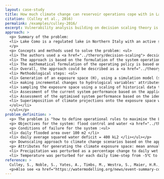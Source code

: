 ```yaml
---
layout: case-study
title: How much climate change can reservoir operations cope with in Lake Como?
citation: (Culley et al., 2016)
permalink: /examples/culley-2016/
excerpt: Vulnerability analysis building on decision scaling theory is used to identify changes in temperature and precipitation that would lead to flood or irrigation failures under current reservoir operations and optimal feedback control policies that increase the range of states under which minimum performance requirements are met.
approach: >
  <p> Summary of the problem: 
  <li> Lake Como is a regulated lake in Northern Italy with an active storage capacity of 254 Mm<sup>3</sup>, sustaining water needs for irrigation and water supply, together with ensuring flood protection and environmental flow requirements in the Adda River. Its subalpine location implies that the lake is dependent on snowmelt to be filled, which implies the definition of strategic operation rules on an annual basis to support flood control and irrigation water demand' s objectives. In addition, changes in climate conditions and snowmelt runoff into the lake could increase tensions in the region. </li>
  </p>
  <p> Concepts and methods used to solve the problem: <ul>
  <li> The authors used a <a href="../therory/decision-scaling"> decsion scaling </a> approach based to identify a system performance threshold under climate change uncertainty (see <a href="../theory/multiple-plausible-futures">multiple plausible futures</a> and, in the context of operational rules effectiveness, to identify vulnerable hydrometeorological conditions in which operational rules may fail to achieve societal objectives for a system of interest. </li>
  <li> The approach is based on the formulation of the system operation as a feedback control policy to maximise the <a href="../theory/robust-decisions">robustness</a> and <a href="../theory/adaptive-decisions">adaptive</a> capacity of a system. The process is repeated for different hydrometeorological conditions to identify optimal operational rules decisions. The overall objective is to find the theoretical upper limit (i.e., the maximum operational adaptive capacity) for a water resources system's adaptation to climate change uncertainty by identifying optimal management policies. </li>
  <li> The mathematical formulation of the operating policy is based on the application of Gaussian radial basis functions (RBFs). The approach estimates multiple input parameters for a single output. <a href="../theory/pareto-optimality> Pareto-optimal </a> RBF policies are identified based on the use of the evolutionary multiobjective direct policy search. </li>
  <li> Overall, the approach could be described as a <a href="../theory/stress-testing> stress testing </a> approach to map the performance of current and optimised operational rules (see <a href="../theory/management-options">management options</a>). </li>
  <li> Methodological steps: <ol>
  <li> Generation of an exposure space (H), using a simulation model (see <a href="../theory/exploratory-modelling">exploratory modelling</a>), by: <ol>
  <li> making incremental changes to hydrological variables' attributes. A n-dimensional exposure space is created, made of selected attibutes (h), such as H = [h1,...,hn].  </li>
  <li> sampling the exposure space using a scaling of historical data to develop perturbed time series for the relevant climatic variables. </li> </ol>
  <li> Assessment of the current system performance based on the application of the current operation policy and simulation of the system performance for each point of the exposure space. Boundary conditions are identified separating "failure" conditions from "success" ones and based on the definition of a threshold for acceptable values. </li>
  <li> Assessment of the optimised system performance based on the identification of operational rules maximising the system performance for each hydrometeorological state in the exposure space. Boundary conditions are delineated between "failure" and "success" based on the given optimal policy.</li>
  <li> Superimposition of climate projections onto the exposure space with the boundary representations for the current system performance and the optimised one to identify climate conditions and timing (see <a href="../theory/triggers"> triggers</a>) for which the system may fail and when to implement management strategies to maximise a system adaptation capacity. </li>
  </ol></li>
  </ul></p>
problem_definition: >
  <p> The problem is "how to define operational rules to maximise the Lake Como system's adaptive capacity under climate change uncertainty?" </p>
  <p> Objectives for the system: flood control and water <a href="../theory/reliability">reliability</a> for irrigation. </p>
  <p> Conditions of failure for the system :<ul>
  <li> daily flooded area over 100 m2 </li>
  <li> daily average squared water deficit = 400 kL2 </li></ul></p>
  <p> Downscaling approach to climate change scenarios based on the application of a statistical downscaling method based on quantile mapping to generate future local climate change projections. Climate change projections in the climate exposure space are obtained for the years 2025, 2050, 2075 and 2100. </p>
  <p> Attributes for generating the climate exposure space: mean annual precipitation (mm) and mean annual temperature. <ul>
  <li> Precipitation was perturbed as a percentage change to daily wet days (over 1mm) from 90% to 130% of current values. </li>
  <li> Temperature was perturbed for each daily time-step from -5℃ to 15℃ of current values. </li></ul></p>
reference: >
  Culley, S., Noble, S., Yates, A., Timbs, M., Westra, S., Maier, H.R., Giuliani, M., Castelletti, A., 2016. <a href="https://doi.org/10.1002/2015WR018253">A bottom-up approach to identifying the maximum operational adaptive capacity of water resource systems to a changing climate </a>. Water Resources Research. 52, 6751–6768. doi:10.1002/2015WR018253 
  <p>Also see <a href="https://watermodelling.org/news/event-summary-coping-with-multiple-plausible-futures-in-the-face-of-climate-change">presentation for the Queensland Water Modelling Network</a>.</p>
---
```

